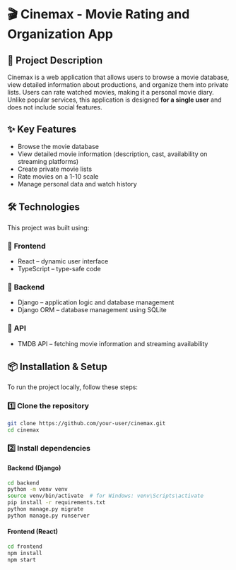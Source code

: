 # 🎬 Cinemax - Movie Rating and Organization App

## 📌 Project Description
Cinemax is a web application that allows users to browse a movie database, view detailed information about productions, and organize them into private lists. Users can rate watched movies, making it a personal movie diary. Unlike popular services, this application is designed **for a single user** and does not include social features.

## ✨ Key Features
- Browse the movie database
- View detailed movie information (description, cast, availability on streaming platforms)
- Create private movie lists
- Rate movies on a 1-10 scale
- Manage personal data and watch history

## 🛠️ Technologies
This project was built using:

### 🔹 **Frontend**
- React – dynamic user interface
- TypeScript – type-safe code

### 🔹 **Backend**
- Django – application logic and database management
- Django ORM – database management using SQLite

### 🔹 **API**
- TMDB API – fetching movie information and streaming availability

## 📦 Installation & Setup
To run the project locally, follow these steps:

### 1️⃣ Clone the repository
```bash
git clone https://github.com/your-user/cinemax.git
cd cinemax
```

### 2️⃣ Install dependencies
#### Backend (Django)
```bash
cd backend
python -m venv venv
source venv/bin/activate  # for Windows: venv\Scripts\activate
pip install -r requirements.txt
python manage.py migrate
python manage.py runserver
```

#### Frontend (React)
```bash
cd frontend
npm install
npm start
```
